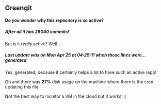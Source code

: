 ## Greengit

#### Do you wonder why this repository is so active?

##### After all it has 28040 commits!

But is it *really* active? Well...

##### Last update was on Mon Apr 25 at 04:25:11 when those lines were... generated

Yes, generated, because it certainly helps a lot to have such an active repo!

Oh and there was **27%** disk usage on the machine
where there is the cron updating this file.

Not the best way to monitor a VM in the cloud but it works! :)
